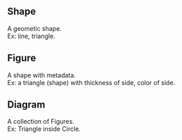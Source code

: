 ## Shape
A geometic shape.  
Ex: line, triangle.

## Figure
A shape with metadata.  
Ex: a triangle (shape) with thickness of side, color of side.

## Diagram
A collection of Figures.  
Ex: Triangle inside Circle.